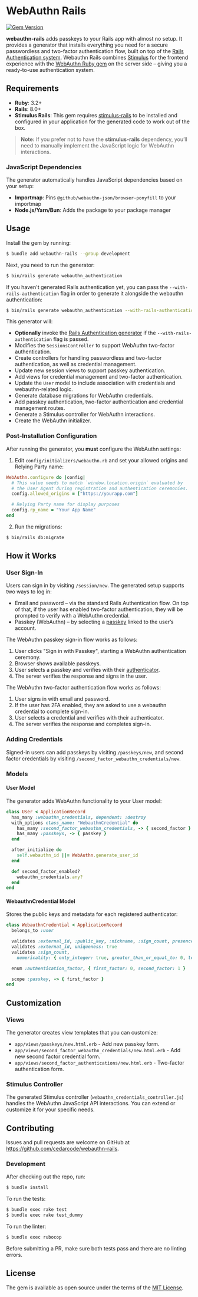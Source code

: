 # WebAuthn Rails

[![Gem Version](https://badge.fury.io/rb/webauthn-rails.svg)](https://badge.fury.io/rb/webauthn-rails)

**webauthn-rails** adds passkeys to your Rails app with almost no setup. It provides a generator that installs everything you need for a secure passwordless and two-factor authentication flow, built on top of the [Rails Authentication system](https://guides.rubyonrails.org/security.html). Webauthn Rails combines [Stimulus](https://stimulus.hotwired.dev/) for the frontend experience with the [WebAuthn Ruby gem](https://github.com/cedarcode/webauthn-ruby) on the server side – giving you a ready-to-use authentication system.

## Requirements

- **Ruby**: 3.2+
- **Rails**: 8.0+
- **Stimulus Rails**: This gem requires [stimulus-rails](https://github.com/hotwired/stimulus-rails) to be installed and configured in your application for the generated code to work out of the box.
> **Note:** If you prefer not to have the **stimulus-rails** dependency, you’ll need to manually implement the JavaScript logic for WebAuthn interactions.

### JavaScript Dependencies

The generator automatically handles JavaScript dependencies based on your setup:

- **Importmap**: Pins `@github/webauthn-json/browser-ponyfill` to your importmap
- **Node.js/Yarn/Bun**: Adds the package to your package manager

## Usage

Install the gem by running:

```bash
$ bundle add webauthn-rails --group development
```

Next, you need to run the generator:

```bash
$ bin/rails generate webauthn_authentication
```

If you haven't generated Rails authentication yet, you can pass the `--with-rails-authentication` flag in order to generate it alongside the webauthn authentication:
```bash
$ bin/rails generate webauthn_authentication --with-rails-authentication
```

This generator will:

- **Optionally** invoke the [Rails Authentication generator](https://github.com/rails/rails/blob/main/railties/lib/rails/generators/rails/authentication/authentication_generator.rb) if the `--with-rails-authentication` flag is passed.
- Modifies the `SessionsController` to support WebAuthn two-factor authentication.
- Create controllers for handling passwordless and two-factor authentication, as well as credential management.
- Update new session views to support passkey authentication.
- Add views for credential management and two-factor authentication.
- Update the `User` model to include association with credentials and webauthn-related logic.
- Generate database migrations for WebAuthn credentials.
- Add passkey authentication, two-factor authentication and credential management routes.
- Generate a Stimulus controller for WebAuthn interactions.
- Create the WebAuthn initializer.

### Post-Installation Configuration

After running the generator, you **must** configure the WebAuthn settings:

1. Edit `config/initializers/webauthn.rb` and set your allowed origins and Relying Party name:

```ruby
WebAuthn.configure do |config|
  # This value needs to match `window.location.origin` evaluated by
  # the User Agent during registration and authentication ceremonies.
  config.allowed_origins = ["https://yourapp.com"]

  # Relying Party name for display purposes
  config.rp_name = "Your App Name"
end
```

2. Run the migrations:

```bash
$ bin/rails db:migrate
```

## How it Works

### User Sign-In

Users can sign in by visiting `/session/new`. The generated setup supports two ways to log in:

- Email and password – via the standard Rails Authentication flow. On top of that, if the user has enabled two-factor authentication, they will be prompted to verify with a WebAuthn credential.
- Passkey (WebAuthn) – by selecting a [passkey](https://www.w3.org/TR/webauthn-3/#discoverable-credential) linked to the user’s account.

The WebAuthn passkey sign-in flow works as follows:
1. User clicks "Sign in with Passkey", starting a WebAuthn authentication ceremony.
2. Browser shows available passkeys.
3. User selects a passkey and verifies with their [authenticator](https://www.w3.org/TR/webauthn-3/#webauthn-authenticator).
4. The server verifies the response and signs in the user.

The WebAuthn two-factor authentication flow works as follows:
1. User signs in with email and password.
2. If the user has 2FA enabled, they are asked to use a webauthn credential to complete sign-in.
3. User selects a credential and verifies with their authenticator.
4. The server verifies the response and completes sign-in.

### Adding Credentials

Signed-in users can add passkeys by visiting `/passkeys/new`, and second factor credentials by visiting `/second_factor_webauthn_credentials/new`.


### Models

#### User Model

The generator adds WebAuthn functionality to your User model:

```ruby
class User < ApplicationRecord
  has_many :webauthn_credentials, dependent: :destroy
  with_options class_name: "WebauthnCredential" do
    has_many :second_factor_webauthn_credentials, -> { second_factor }
    has_many :passkeys, -> { passkey }
  end

  after_initialize do
    self.webauthn_id ||= WebAuthn.generate_user_id
  end

  def second_factor_enabled?
    webauthn_credentials.any?
  end
end
```

#### WebauthnCredential Model

Stores the public keys and metadata for each registered authenticator:

```ruby
class WebauthnCredential < ApplicationRecord
  belongs_to :user

  validates :external_id, :public_key, :nickname, :sign_count, presence: true
  validates :external_id, uniqueness: true
  validates :sign_count,
    numericality: { only_integer: true, greater_than_or_equal_to: 0, less_than_or_equal_to: 2**32 - 1 }

  enum :authentication_factor, { first_factor: 0, second_factor: 1 }

  scope :passkey, -> { first_factor }
end
```

## Customization

### Views

The generator creates view templates that you can customize:

- `app/views/passkeys/new.html.erb` - Add new passkey form.
- `app/views/second_factor_webauthn_credentials/new.html.erb` - Add new second factor credential form.
- `app/views/second_factor_authentications/new.html.erb` - Two-factor authentication form.

### Stimulus Controller

The generated Stimulus controller (`webauthn_credentials_controller.js`) handles the WebAuthn JavaScript API interactions. You can extend or customize it for your specific needs.

## Contributing

Issues and pull requests are welcome on GitHub at https://github.com/cedarcode/webauthn-rails.

### Development

After checking out the repo, run:

```bash
$ bundle install
```

To run the tests:

```bash
$ bundle exec rake test
$ bundle exec rake test_dummy
```

To run the linter:

```bash
$ bundle exec rubocop
```

Before submitting a PR, make sure both tests pass and there are no linting errors.

## License

The gem is available as open source under the terms of the [MIT License](https://opensource.org/licenses/MIT).
